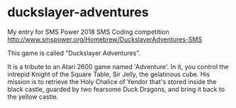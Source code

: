 # duckslayer-adventures

My entry for SMS Power 2018 SMS Coding competition http://www.smspower.org/Homebrew/DuckslayerAdventures-SMS

This game is called "Duckslayer Adventures".

It is a tribute to an Atari 2600 game named 'Adventure'.
In it, you control the intrepid Knight of the Square Table, Sir Jelly, the gelatinous cube.
His mission is to retrieve the Holy Chalice of Yendor that's stored inside the black castle, guarded by two fearsome Duck Dragons, and bring it back to the yellow castle.
